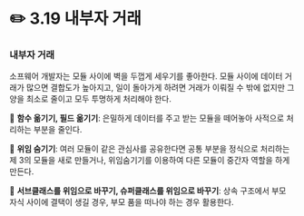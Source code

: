 # ✏️ 3.19 내부자 거래

### 내부자 거래

소프웨어 개발자는 모듈 사이에 벽을 두껍게 세우기를 좋아한다. 모듈 사이에 데이터 거래가 많으면 결합도가 높아지고, 일이 돌아가게 하려면 거래가 이뤄질 수 밖에 없지만 그 양을 최소로 줄이고 모두 투명하게 처리해야 한다.

📍 **함수 옮기기, 필드 옮기기**: 은밀하게 데이터를 주고 받는 모듈을 떼어놓아 사적으로 처리하는 부분을 줄인다.

📍 **위임 숨기기**: 여러 모듈이 같은 관심사를 공유한다면 공통 부분을 정식으로 처리하는 제 3의 모듈을 새로 만들거나, 위임숨기기를 이용하여 다른 모듈이 중간자 역할을 하게 만든다.

📍 **서브클래스를 위임으로 바꾸기, 슈퍼클래스를 위임으로 바꾸기**: 상속 구조에서 부모 자식 사이에 결택이 생길 경우, 부모 품을 떠나야 하는 경우 활용한다.
